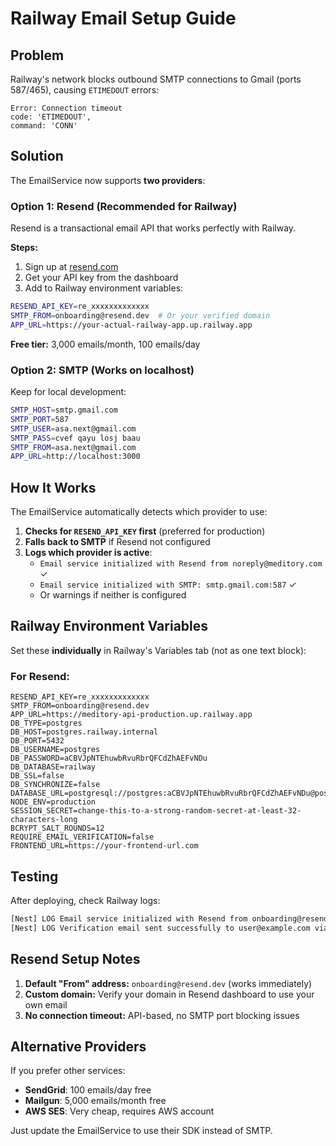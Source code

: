 # Railway Email Setup Guide

## Problem

Railway's network blocks outbound SMTP connections to Gmail (ports 587/465), causing `ETIMEDOUT` errors:

```
Error: Connection timeout
code: 'ETIMEDOUT',
command: 'CONN'
```

## Solution

The EmailService now supports **two providers**:

### Option 1: Resend (Recommended for Railway)

Resend is a transactional email API that works perfectly with Railway.

**Steps:**

1. Sign up at [resend.com](https://resend.com)
2. Get your API key from the dashboard
3. Add to Railway environment variables:

```bash
RESEND_API_KEY=re_xxxxxxxxxxxxx
SMTP_FROM=onboarding@resend.dev  # Or your verified domain
APP_URL=https://your-actual-railway-app.up.railway.app
```

**Free tier:** 3,000 emails/month, 100 emails/day

### Option 2: SMTP (Works on localhost)

Keep for local development:

```bash
SMTP_HOST=smtp.gmail.com
SMTP_PORT=587
SMTP_USER=asa.next@gmail.com
SMTP_PASS=cvef qayu losj baau
SMTP_FROM=asa.next@gmail.com
APP_URL=http://localhost:3000
```

## How It Works

The EmailService automatically detects which provider to use:

1. **Checks for `RESEND_API_KEY` first** (preferred for production)
2. **Falls back to SMTP** if Resend not configured
3. **Logs which provider is active**:
   - `Email service initialized with Resend from noreply@meditory.com` ✓
   - `Email service initialized with SMTP: smtp.gmail.com:587` ✓
   - Or warnings if neither is configured

## Railway Environment Variables

Set these **individually** in Railway's Variables tab (not as one text block):

### For Resend:
```
RESEND_API_KEY=re_xxxxxxxxxxxxx
SMTP_FROM=onboarding@resend.dev
APP_URL=https://meditory-api-production.up.railway.app
DB_TYPE=postgres
DB_HOST=postgres.railway.internal
DB_PORT=5432
DB_USERNAME=postgres
DB_PASSWORD=aCBVJpNTEhuwbRvuRbrQFCdZhAEFvNDu
DB_DATABASE=railway
DB_SSL=false
DB_SYNCHRONIZE=false
DATABASE_URL=postgresql://postgres:aCBVJpNTEhuwbRvuRbrQFCdZhAEFvNDu@postgres.railway.internal:5432/railway
NODE_ENV=production
SESSION_SECRET=change-this-to-a-strong-random-secret-at-least-32-characters-long
BCRYPT_SALT_ROUNDS=12
REQUIRE_EMAIL_VERIFICATION=false
FRONTEND_URL=https://your-frontend-url.com
```

## Testing

After deploying, check Railway logs:

```bash
[Nest] LOG Email service initialized with Resend from onboarding@resend.dev
[Nest] LOG Verification email sent successfully to user@example.com via resend
```

## Resend Setup Notes

1. **Default "From" address:** `onboarding@resend.dev` (works immediately)
2. **Custom domain:** Verify your domain in Resend dashboard to use your own email
3. **No connection timeout:** API-based, no SMTP port blocking issues

## Alternative Providers

If you prefer other services:

- **SendGrid**: 100 emails/day free
- **Mailgun**: 5,000 emails/month free
- **AWS SES**: Very cheap, requires AWS account

Just update the EmailService to use their SDK instead of SMTP.
